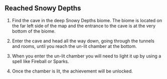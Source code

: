 ## Reached Snowy Depths

1. Find the cave in the deep Snowy Depths biome. The biome is located on the far left side of the map and the entrance to the cave is at the very bottom of the biome.

2. Enter the cave and head all the way down, going through the tunnels and rooms, until you reach the un-lit chamber at the bottom.

3. When you enter the un-lit chamber you will need to light it up by using a spell like Fireball or Sparks.

4. Once the chamber is lit, the achievement will be unlocked.